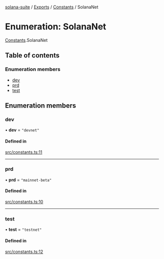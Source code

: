 [solana-suite](../README.md) / [Exports](../modules.md) / [Constants](../modules/Constants.md) / SolanaNet

# Enumeration: SolanaNet

[Constants](../modules/Constants.md).SolanaNet

## Table of contents

### Enumeration members

- [dev](Constants.SolanaNet.md#dev)
- [prd](Constants.SolanaNet.md#prd)
- [test](Constants.SolanaNet.md#test)

## Enumeration members

### dev

• **dev** = `"devnet"`

#### Defined in

[src/constants.ts:11](https://github.com/fukaoi/solana-suite/blob/368a1a5/src/constants.ts#L11)

___

### prd

• **prd** = `"mainnet-beta"`

#### Defined in

[src/constants.ts:10](https://github.com/fukaoi/solana-suite/blob/368a1a5/src/constants.ts#L10)

___

### test

• **test** = `"testnet"`

#### Defined in

[src/constants.ts:12](https://github.com/fukaoi/solana-suite/blob/368a1a5/src/constants.ts#L12)
